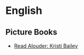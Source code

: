 
# English

## Picture Books

- [Read Alouder: Kristi Bailey](https://www.youtube.com/channel/UCKX62USHoyspyVdbxH7VcSA)


